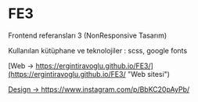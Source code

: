 # FE3
Frontend referansları 3 (NonResponsive Tasarım)

Kullanılan kütüphane ve teknolojiler : scss, google fonts

[Web -> https://ergintiravoglu.github.io/FE3/](https://ergintiravoglu.github.io/FE3/ "Web sitesi")

[Design -> https://www.instagram.com/p/BbKC20pAyPb/ ](https://www.instagram.com/p/BbKC20pAyPb/ "Tasarımın Resmi")
